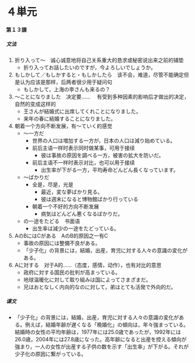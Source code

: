 # ４単元
#### 第１３課
##### 文法
1. 折り入って～　诚心诚意地将自己关系重大的恳求或秘密说出来之前的铺垫
	- 折り入ってお話したいのですが，今よろしいでしょうか。
1. もしかして／もしかすると・もしかしたら　该不会，难道，尽管不能确定但是认为应该是那样，后两者很少用于疑问句
	- もしかして，上海の李さんも来るの？
1. ～ことになりました　决定要…… 　有受到多种因素的影响后才做出的决定，自然的变成这样的
	- 王さんが結婚式に出席してくれことになりました。
	- 来年の春に結婚することになりました。
1. 朝着一个方向不断发展，有～ていく的感觉
	- ～一方だ
		- 世界の人口は増加する一方が，日本の人口は減り始めている。
		- 前后主语一样时表示同时做某事，可用于接续
			- 彼は事故の原因を調べる一方，被害の拡大を防いだ。
		- 前后主语不一样时表示对比，也可以用于接续
			- 出生率が下がる一方，平均寿命どんどん長くなっています。
	- ～ばかりだ
		- 全是，尽是，光是
			- 最近，変な夢ばかり見る。
			- 彼は週末になると博物館ばかり行っている
		- 朝着一个不好的方向不断发展
			- 病気はどんどん悪くなるばかりだ。
	- の一途をたどる　书面语
		- 出生率は減少の一途をたどっている。
1. AのBにはCがある　AのB的原因之一有C
	- 事故の原因には整備不良がある。
	- 「少子化」の背景には，結婚，出産，育児に対する人々の意識の変化がある。
1. Aに対する　对于A的……（态度，感情，动作），也有对比的意思
	- 政府に対する国民の批判が高まっている。
	- 地球温暖化に対して取り組みは国によってさまざまだ。
	- 兄はおとなしく内向的なのに対して，弟はとても活発で外向的だ。
##### 课文
* 「少子化」の背景には，結婚，出産，育児に対する人々の意識の変化がある。例えば，結婚年齢が遅くなる「晩婚化」の傾向は，年々強まっている。結婚時の女性の平均年齢は，1977年には25.0歳であったが，1992年には26.0歳，2004年には27.8歳になった。高年齢になると出産を控える傾向が強まり，一人の女性が出産する子供の数を示す「出生率」が下がる。それが少子化の原因に繋がっている。